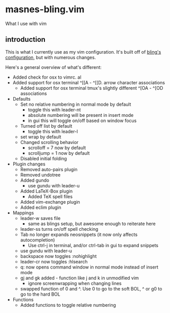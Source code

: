 # masnes-bling.vim

What I use with vim

## introduction

This is what I currently use as my vim configuration. It's built off of [bling's configuration](https://github.com/bling/dotvim), but with numerous changes.

Here's a general overview of what's different:
* Added check for osx to vimrc. al
* Added support for osx terminal ^[[A - ^[[D. arrow character associations
  * Added support for osx terminal tmux's slightly different ^[OA - ^[OD associations
* Defaults
  * Set no relative numbering in normal mode by default
    * toggle this with leader-nt
    * absolute numbering will be present in insert mode
    * in gui this will toggle on/off based on window focus
  * Turned off list by default
    * toggle this with leader-l
  * set wrap by default
  * Changed scrolling behavior
    * scrolloff = 7 now by default
    * scrolljump = 1 now by default
  * Disabled initial folding
* Plugin changes
  * Removed auto-pairs plugin
  * Removed undotree
  * Added gundo
    * use gundu with leader-u
  * Added LaTeX-Box plugin
    * Added TeX spell files
  * Added vim-exchange plugin
  * Added eclim plugin
* Mappings
  * leader-w saves file
    * same as blings setup, but awesome enough to reiterate here
  * leader-ss turns on/off spell checking
  * Tab no longer expands neosnippets (it now only affects autocompletion)
    * Use ctrl-j in terminal, and/or ctrl-tab in gui to expand snippets
  * use gundu with leader-u
  * backspace now toggles :nohighlight
  * leader-cr now toggles :hlsearch
  * q: now opens command window in normal mode instead of insert mode
  * gj and gk added - function like j and k in unmodified vim
    * ignore screenwrapping when changing lines
  * swapped function of 0 and ^. Use 0 to go to the soft BOL, ^ or g0 to go to the hard BOL
* Functions
  * Added functions to toggle relative numbering
